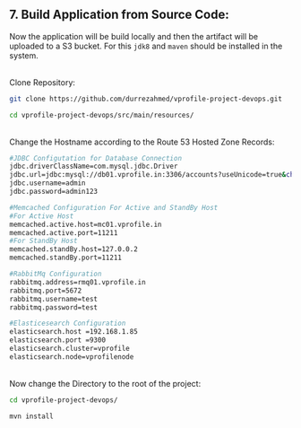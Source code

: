 ## 7. Build Application from Source Code:

Now the application will be build locally and then the artifact will be uploaded to a S3 bucket. For this `jdk8` and `maven` should be installed in the system.

&nbsp;  
Clone Repository:

```bash
git clone https://github.com/durrezahmed/vprofile-project-devops.git
```

```bash
cd vprofile-project-devops/src/main/resources/
```

&nbsp;  
Change the Hostname according to the Route 53 Hosted Zone Records:

```bash
#JDBC Configutation for Database Connection
jdbc.driverClassName=com.mysql.jdbc.Driver
jdbc.url=jdbc:mysql://db01.vprofile.in:3306/accounts?useUnicode=true&characterEncoding=UTF-8&zeroDateTimeBehavior=convertToNull
jdbc.username=admin
jdbc.password=admin123

#Memcached Configuration For Active and StandBy Host
#For Active Host
memcached.active.host=mc01.vprofile.in
memcached.active.port=11211
#For StandBy Host
memcached.standBy.host=127.0.0.2
memcached.standBy.port=11211

#RabbitMq Configuration
rabbitmq.address=rmq01.vprofile.in
rabbitmq.port=5672
rabbitmq.username=test
rabbitmq.password=test

#Elasticesearch Configuration
elasticsearch.host =192.168.1.85
elasticsearch.port =9300
elasticsearch.cluster=vprofile
elasticsearch.node=vprofilenode
```

&nbsp;  
Now change the Directory to the root of the project:

```bash
cd vprofile-project-devops/
```

```bash
mvn install
```
